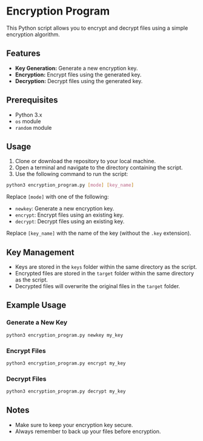 # Encryption Program

This Python script allows you to encrypt and decrypt files using a simple encryption algorithm.

## Features
- **Key Generation:** Generate a new encryption key.
- **Encryption:** Encrypt files using the generated key.
- **Decryption:** Decrypt files using the generated key.

## Prerequisites
- Python 3.x
- `os` module
- `random` module

## Usage
1. Clone or download the repository to your local machine.
2. Open a terminal and navigate to the directory containing the script.
3. Use the following command to run the script:

```bash
python3 encryption_program.py [mode] [key_name]
```

Replace `[mode]` with one of the following:
- `newkey`: Generate a new encryption key.
- `encrypt`: Encrypt files using an existing key.
- `decrypt`: Decrypt files using an existing key.

Replace `[key_name]` with the name of the key (without the `.key` extension).

## Key Management
- Keys are stored in the `keys` folder within the same directory as the script.
- Encrypted files are stored in the `target` folder within the same directory as the script.
- Decrypted files will overwrite the original files in the `target` folder.

## Example Usage

### Generate a New Key

```bash
python3 encryption_program.py newkey my_key
```

### Encrypt Files

```bash
python3 encryption_program.py encrypt my_key
```

### Decrypt Files

```bash
python3 encryption_program.py decrypt my_key
```

## Notes
- Make sure to keep your encryption key secure.
- Always remember to back up your files before encryption.
